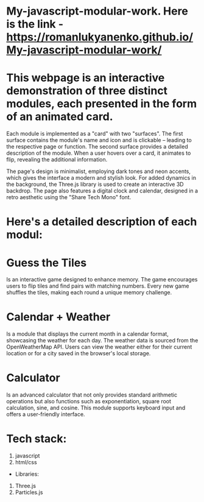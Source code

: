 # My-javascript-modular-work. Here is the link - https://romanlukyanenko.github.io/My-javascript-modular-work/

# This webpage is an interactive demonstration of three distinct modules, each presented in the form of an animated card.

Each module is implemented as a "card" with two "surfaces". The first surface contains the module's name and icon and is clickable – leading to the respective page or function. The second surface provides a detailed description of the module. When a user hovers over a card, it animates to flip, revealing the additional information.

The page's design is minimalist, employing dark tones and neon accents, which gives the interface a modern and stylish look. For added dynamics in the background, the Three.js library is used to create an interactive 3D backdrop. The page also features a digital clock and calendar, designed in a retro aesthetic using the "Share Tech Mono" font.

# Here's a detailed description of each modul: 

# Guess the Tiles
Is an interactive game designed to enhance memory. The game encourages users to flip tiles and find pairs with matching numbers. Every new game shuffles the tiles, making each round a unique memory challenge.

# Calendar + Weather 
Is a module that displays the current month in a calendar format, showcasing the weather for each day. The weather data is sourced from the OpenWeatherMap API. Users can view the weather either for their current location or for a city saved in the browser's local storage.

# Calculator 
Is an advanced calculator that not only provides standard arithmetic operations but also functions such as exponentiation, square root calculation, sine, and cosine. This module supports keyboard input and offers a user-friendly interface.

# Tech stack:
1. javascript
2. html/css
* Libraries:
 1. Three.js
 2. Particles.js
